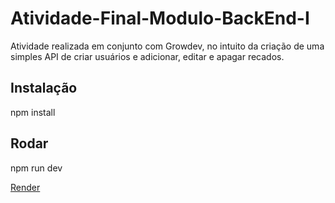 # Atividade-Final-Modulo-BackEnd-I


Atividade realizada em conjunto com Growdev, no intuito da criação de uma simples API de criar usuários e adicionar, editar e apagar recados.

## Instalação

npm install

## Rodar

npm run dev


[Render](https://api-users-growdev.onrender.com/usuarios)
